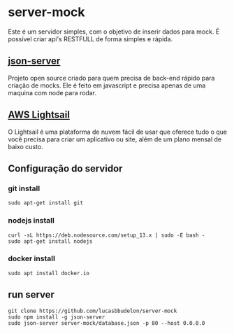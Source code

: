 # server-mock
Este é um servidor simples, com o objetivo de inserir dados para mock. É possível criar api's RESTFULL de forma simples e rápida.

## [json-server](https://github.com/typicode/json-server) 
Projeto open source criado para quem precisa de back-end rápido para criação de mocks. Ele é feito em javascript e precisa apenas de uma maquina com node para rodar.

## [AWS Lightsail](https://aws.amazon.com/pt/lightsail)
O Lightsail é uma plataforma de nuvem fácil de usar que oferece tudo o que você precisa para criar um aplicativo ou site, além de um plano mensal de baixo custo.

## Configuração do servidor

### git install
```console
sudo apt-get install git
```
### nodejs install
```console
curl -sL https://deb.nodesource.com/setup_13.x | sudo -E bash -
sudo apt-get install nodejs
```

### docker install
```console
sudo apt install docker.io
```

## run server
```console
git clone https://github.com/lucasbbudelon/server-mock
sudo npm install -g json-server
sudo json-server server-mock/database.json -p 80 --host 0.0.0.0
```
